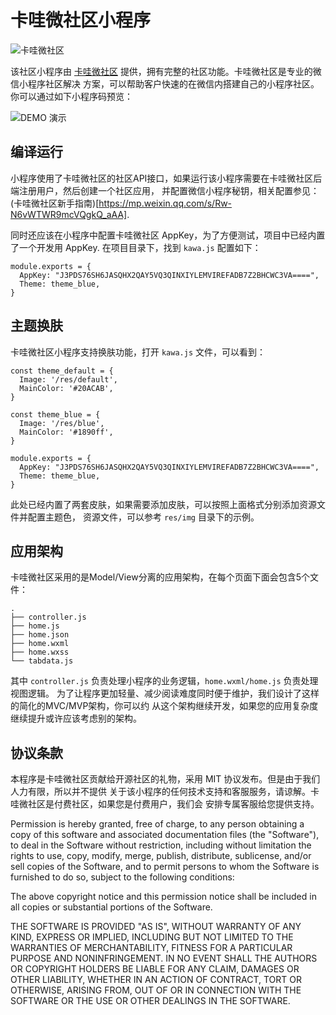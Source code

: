 # 卡哇微社区小程序

![卡哇微社区]("https://images.kawaapp.com/img_bji9pvsdbfdqfm68t520.jpg")

该社区小程序由 [卡哇微社区](http://kawaapp.com) 提供，拥有完整的社区功能。卡哇微社区是专业的微信小程序社区解决
方案，可以帮助客户快速的在微信内搭建自己的小程序社区。你可以通过如下小程序码预览：

![DEMO 演示](https://kawaapp.com/static/demo.jpg)

## 编译运行
小程序使用了卡哇微社区的社区API接口，如果运行该小程序需要在卡哇微社区后端注册用户，然后创建一个社区应用，
并配置微信小程序秘钥，相关配置参见：(卡哇微社区新手指南)[https://mp.weixin.qq.com/s/Rw-N6vWTWR9mcVQgkQ_aAA].

同时还应该在小程序中配置卡哇微社区 AppKey，为了方便测试，项目中已经内置了一个开发用 AppKey.
在项目目录下，找到 `kawa.js` 配置如下：
```
module.exports = {
  AppKey: "J3PDS76SH6JASQHX2QAY5VQ3QINXIYLEMVIREFADB7Z2BHCWC3VA====",
  Theme: theme_blue,
}
```

## 主题换肤
卡哇微社区小程序支持换肤功能，打开 `kawa.js` 文件，可以看到：
```
const theme_default = {
  Image: '/res/default',
  MainColor: '#20ACAB',
}

const theme_blue = {
  Image: '/res/blue',
  MainColor: '#1890ff',
}

module.exports = {
  AppKey: "J3PDS76SH6JASQHX2QAY5VQ3QINXIYLEMVIREFADB7Z2BHCWC3VA====",
  Theme: theme_blue,
}
```
此处已经内置了两套皮肤，如果需要添加皮肤，可以按照上面格式分别添加资源文件并配置主题色，
资源文件，可以参考 `res/img` 目录下的示例。

## 应用架构
卡哇微社区采用的是Model/View分离的应用架构，在每个页面下面会包含5个文件：
```
.
├── controller.js
├── home.js
├── home.json
├── home.wxml
├── home.wxss
└── tabdata.js
```
其中 `controller.js` 负责处理小程序的业务逻辑，`home.wxml/home.js` 负责处理视图逻辑。
为了让程序更加轻量、减少阅读难度同时便于维护，我们设计了这样的简化的MVC/MVP架构，你可以约
从这个架构继续开发，如果您的应用复杂度继续提升或许应该考虑别的架构。

## 协议条款
本程序是卡哇微社区贡献给开源社区的礼物，采用 MIT 协议发布。但是由于我们人力有限，所以并不提供
关于该小程序的任何技术支持和客服服务，请谅解。卡哇微社区是付费社区，如果您是付费用户，我们会
安排专属客服给您提供支持。

Permission is hereby granted, free of charge, to any person obtaining a copy of this software and associated documentation files (the "Software"), to deal in the Software without restriction, including without limitation the rights to use, copy, modify, merge, publish, distribute, sublicense, and/or sell copies of the Software, and to permit persons to whom the Software is furnished to do so, subject to the following conditions:

The above copyright notice and this permission notice shall be included in all copies or substantial portions of the Software.

THE SOFTWARE IS PROVIDED "AS IS", WITHOUT WARRANTY OF ANY KIND, EXPRESS OR IMPLIED, INCLUDING BUT NOT LIMITED TO THE WARRANTIES OF MERCHANTABILITY, FITNESS FOR A PARTICULAR PURPOSE AND NONINFRINGEMENT. IN NO EVENT SHALL THE AUTHORS OR COPYRIGHT HOLDERS BE LIABLE FOR ANY CLAIM, DAMAGES OR OTHER LIABILITY, WHETHER IN AN ACTION OF CONTRACT, TORT OR OTHERWISE, ARISING FROM, OUT OF OR IN CONNECTION WITH THE SOFTWARE OR THE USE OR OTHER DEALINGS IN THE SOFTWARE.
